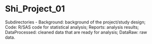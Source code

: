 # Shi_Project_01
Subdirectories -
Background: background of the project/study design;
Code: R/SAS code for statistical analysis;
Reports: analysis results;
DataProcessed: cleaned data that are ready for analysis;
DataRaw: raw data.
